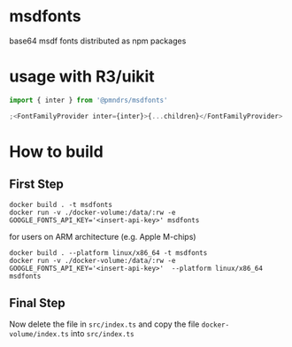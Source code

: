 # msdfonts

base64 msdf fonts distributed as npm packages

# usage with R3/uikit

```jsx
import { inter } from '@pmndrs/msdfonts'

;<FontFamilyProvider inter={inter}>{...children}</FontFamilyProvider>
```

# How to build

## First Step

`docker build . -t msdfonts`  
`docker run -v ./docker-volume:/data/:rw -e GOOGLE_FONTS_API_KEY='<insert-api-key>' msdfonts`

for users on ARM architecture (e.g. Apple M-chips)

`docker build . --platform linux/x86_64 -t msdfonts`  
`docker run -v ./docker-volume:/data/:rw -e GOOGLE_FONTS_API_KEY='<insert-api-key>'  --platform linux/x86_64 msdfonts`

## Final Step

Now delete the file in `src/index.ts` and copy the file `docker-volume/index.ts` into `src/index.ts`
